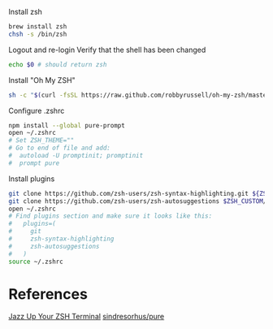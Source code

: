 Install zsh
```bash
brew install zsh
chsh -s /bin/zsh
```

Logout and re-login
Verify that the shell has been changed
```bash
echo $0 # should return zsh
```

Install "Oh My ZSH"
```bash
sh -c "$(curl -fsSL https://raw.github.com/robbyrussell/oh-my-zsh/master/tools/install.sh)"
```

Configure .zshrc
```bash
npm install --global pure-prompt
open ~/.zshrc
# Set ZSH_THEME=""
# Go to end of file and add:
#  autoload -U promptinit; promptinit
#  prompt pure
```

Install plugins
```bash
git clone https://github.com/zsh-users/zsh-syntax-highlighting.git ${ZSH_CUSTOM:-~/.oh-my-zsh/custom}/plugins/zsh-syntax-highlighting
git clone https://github.com/zsh-users/zsh-autosuggestions $ZSH_CUSTOM/plugins/zsh-autosuggestions
open ~/.zshrc
# Find plugins section and make sure it looks like this:
#	plugins=(
#	  git
#	  zsh-syntax-highlighting
#	  zsh-autosuggestions
#	)
source ~/.zshrc
```

# References
[Jazz Up Your ZSH Terminal](https://www.freecodecamp.org/news/jazz-up-your-zsh-terminal-in-seven-steps-a-visual-guide-e81a8fd59a38/)
[sindresorhus/pure](https://github.com/sindresorhus/pure)

